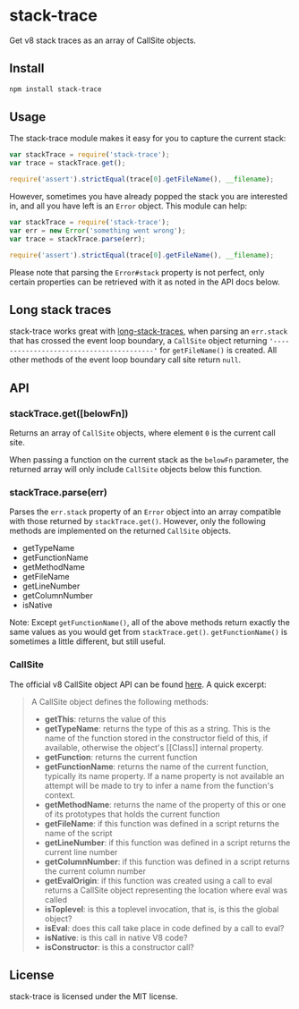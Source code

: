 # stack-trace

Get v8 stack traces as an array of CallSite objects.

## Install

```bash
npm install stack-trace
```

## Usage

The stack-trace module makes it easy for you to capture the current stack:

```javascript
var stackTrace = require('stack-trace');
var trace = stackTrace.get();

require('assert').strictEqual(trace[0].getFileName(), __filename);
```

However, sometimes you have already popped the stack you are interested in,
and all you have left is an `Error` object. This module can help:

```javascript
var stackTrace = require('stack-trace');
var err = new Error('something went wrong');
var trace = stackTrace.parse(err);

require('assert').strictEqual(trace[0].getFileName(), __filename);
```

Please note that parsing the `Error#stack` property is not perfect, only
certain properties can be retrieved with it as noted in the API docs below.

## Long stack traces

stack-trace works great with [long-stack-traces][], when parsing an `err.stack`
that has crossed the event loop boundary, a `CallSite` object returning
`'----------------------------------------'` for `getFileName()` is created.
All other methods of the event loop boundary call site return `null`.

[long-stack-traces]: https://github.com/tlrobinson/long-stack-traces

## API

### stackTrace.get([belowFn])

Returns an array of `CallSite` objects, where element `0` is the current call
site.

When passing a function on the current stack as the `belowFn` parameter, the
returned array will only include `CallSite` objects below this function.

### stackTrace.parse(err)

Parses the `err.stack` property of an `Error` object into an array compatible
with those returned by `stackTrace.get()`. However, only the following methods
are implemented on the returned `CallSite` objects.

- getTypeName
- getFunctionName
- getMethodName
- getFileName
- getLineNumber
- getColumnNumber
- isNative

Note: Except `getFunctionName()`, all of the above methods return exactly the
same values as you would get from `stackTrace.get()`. `getFunctionName()`
is sometimes a little different, but still useful.

### CallSite

The official v8 CallSite object API can be found [here][v8stackapi]. A quick
excerpt:

> A CallSite object defines the following methods:
>
> - **getThis**: returns the value of this
> - **getTypeName**: returns the type of this as a string. This is the name of the function stored in the constructor field of this, if available, otherwise the object's [[Class]] internal property.
> - **getFunction**: returns the current function
> - **getFunctionName**: returns the name of the current function, typically its name property. If a name property is not available an attempt will be made to try to infer a name from the function's context.
> - **getMethodName**: returns the name of the property of this or one of its prototypes that holds the current function
> - **getFileName**: if this function was defined in a script returns the name of the script
> - **getLineNumber**: if this function was defined in a script returns the current line number
> - **getColumnNumber**: if this function was defined in a script returns the current column number
> - **getEvalOrigin**: if this function was created using a call to eval returns a CallSite object representing the location where eval was called
> - **isToplevel**: is this a toplevel invocation, that is, is this the global object?
> - **isEval**: does this call take place in code defined by a call to eval?
> - **isNative**: is this call in native V8 code?
> - **isConstructor**: is this a constructor call?

[v8stackapi]: http://code.google.com/p/v8/wiki/JavaScriptStackTraceApi

## License

stack-trace is licensed under the MIT license.
